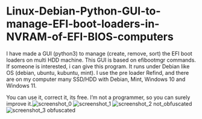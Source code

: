 # Linux-Debian-Python-GUI-to-manage-EFI-boot-loaders-in-NVRAM-of-EFI-BIOS-computers
I have made a GUI (python3) to manage (create, remove, sort) the EFI boot loaders on multi HDD machine.
This GUI is based on efibootmgr commands.
If someone is interested, i can give this program. It runs under Debian like OS (debian, ubuntu, kubuntu, mint). I use the pre loader Refind, and there are on my computer many SSD/HDD with Debian, Mint, Windows 10 and Windows 11.

You can use it, correct it, its free. I’m not a programmer, so you can surely improve it.![screenshot_0](https://user-images.githubusercontent.com/107065008/172537737-9e95a0b9-e60f-49b8-a43c-7440aeaeb39e.jpg)
![screenshot_1](https://user-images.githubusercontent.com/107065008/172537746-0db083cd-475b-41cd-b7f7-01bf49d85beb.jpg)
![screenshot_2 not_obfuscated](https://user-images.githubusercontent.com/107065008/172537750-09e79750-3dd0-4142-a691-1b9587b0d3b8.jpg)
![screenshot_3 obfuscated](https://user-images.githubusercontent.com/107065008/172537796-d2f0486b-b9d4-4740-8c08-6a5f86f17316.jpg)

